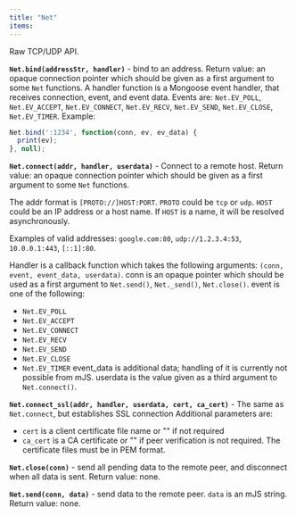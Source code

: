 ```yaml
---
title: "Net"
items:
---
```


Raw TCP/UDP API.



**`Net.bind(addressStr, handler)`** - bind to an address. Return value:
an opaque connection pointer which should be given as a first argument to
some `Net` functions. A handler function is a Mongoose event
handler, that receives connection, event, and event data. Events are:
`Net.EV_POLL`, `Net.EV_ACCEPT`, `Net.EV_CONNECT`, `Net.EV_RECV`,
`Net.EV_SEND`, `Net.EV_CLOSE`, `Net.EV_TIMER`. Example:
```javascript
Net.bind(':1234', function(conn, ev, ev_data) {
  print(ev);
}, null);
```



**`Net.connect(addr, handler, userdata)`** - Connect to a remote host.
Return value: an opaque connection pointer which should be given as a first argument to
some `Net` functions.

The addr format is `[PROTO://]HOST:PORT`. `PROTO` could be `tcp` or
`udp`. `HOST` could be an IP address or a host name. If `HOST` is a name,
it will be resolved asynchronously.

Examples of valid addresses: `google.com:80`, `udp://1.2.3.4:53`,
`10.0.0.1:443`, `[::1]:80`.

Handler is a callback function which takes the following arguments:
`(conn, event, event_data, userdata)`.
conn is an opaque pointer which should be used as a first argument to
`Net.send()`, `Net._send()`, `Net.close()`.
event is one of the following:
- `Net.EV_POLL`
- `Net.EV_ACCEPT`
- `Net.EV_CONNECT`
- `Net.EV_RECV`
- `Net.EV_SEND`
- `Net.EV_CLOSE`
- `Net.EV_TIMER`
event_data is additional data; handling of it is currently not possible
from mJS.
userdata is the value given as a third argument to `Net.connect()`.



**`Net.connect_ssl(addr, handler, userdata, cert, ca_cert)`** -
The same as `Net.connect`, but establishes SSL connection
Additional parameters are:
- `cert` is a client certificate file name or "" if not required
- `ca_cert` is a CA certificate or "" if peer verification is not required.
The certificate files must be in PEM format.



**`Net.close(conn)`** - send all pending data to the remote peer,
and disconnect when all data is sent.
Return value: none.



**`Net.send(conn, data)`** - send data to the remote peer.
`data` is an mJS string.
Return value: none.

